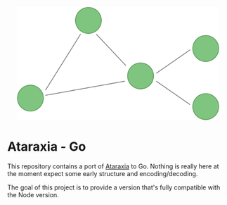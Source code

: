 <p align="center">
  <img width="460" src="https://raw.githubusercontent.com/aholstenson/ataraxia/master/docs/mesh-example.svg">
</p>

# Ataraxia - Go

This repository contains a port of [Ataraxia](https://github.com/aholstenson/ataraxia)
to Go. Nothing is really here at the moment expect some early structure and
encoding/decoding.

The goal of this project is to provide a version that's fully compatible with
the Node version.
